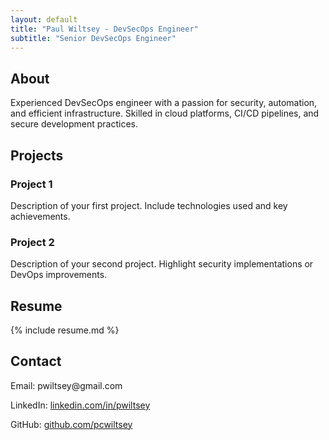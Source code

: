 ```yaml
---
layout: default
title: "Paul Wiltsey - DevSecOps Engineer"
subtitle: "Senior DevSecOps Engineer"
---
```


<section id="about">
    <h2>About</h2>
    <p>Experienced DevSecOps engineer with a passion for security, automation, and efficient infrastructure. Skilled in cloud platforms, CI/CD pipelines, and secure development practices.</p>
</section>

<section id="projects" class="two-column">
    <h2>Projects</h2>
    <div class="project">
        <h3>Project 1</h3>
        <p>Description of your first project. Include technologies used and key achievements.</p>
    </div>
    <div class="project">
        <h3>Project 2</h3>
        <p>Description of your second project. Highlight security implementations or DevOps improvements.</p>
    </div>
</section>

<section id="resume">
    <h2>Resume</h2>
    {% include resume.md %}
</section>

<section id="contact">
    <h2>Contact</h2>
    <p>Email: pwiltsey@gmail.com</p>
    <p>LinkedIn: <a href="https://linkedin.com/in/pwiltsey">linkedin.com/in/pwiltsey</a></p>
    <p>GitHub: <a href="https://github.com/pcwiltsey">github.com/pcwiltsey</a></p>
</section>
